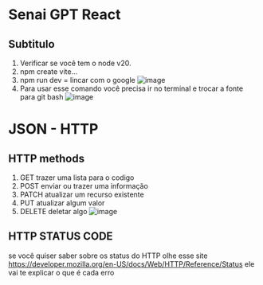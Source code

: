 # Senai GPT React
## Subtitulo
1. Verificar se você tem o node v20.
2. npm create vite...
3. npm run dev = lincar com o google
    ![image](https://github.com/user-attachments/assets/94321e5e-6d44-4cc8-b657-186113d23aa5)
4. Para usar esse comando você precisa ir no terminal e trocar a fonte para git bash
![image](https://github.com/user-attachments/assets/e854c3e0-7796-4031-9d6d-4c14fbe3b21b)

 # JSON - HTTP
 ## HTTP methods
1. GET trazer uma lista para o codigo
2. POST enviar ou trazer uma informação
3. PATCH atualizar um recurso existente
4. PUT atualizar algum valor
5. DELETE deletar algo
![image](https://github.com/user-attachments/assets/e55b5873-f963-4f16-8c83-2179e8eba886)
 ## HTTP STATUS CODE
 se você quiser  saber sobre os status do HTTP olhe esse site
https://developer.mozilla.org/en-US/docs/Web/HTTP/Reference/Status
ele vai te explicar o que é cada erro
